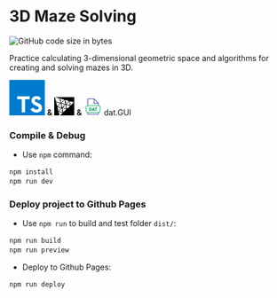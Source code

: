 # 3D Maze Solving

![GitHub code size in bytes](https://img.shields.io/github/languages/code-size/Viet281101/MazeSolver3D)

Practice calculating 3-dimensional geometric space and algorithms for creating and solving mazes in 3D.

[![alt text](public/typescript.svg)](https://www.typescriptlang.org/) **&** [![alt text](public/threejs.png)](https://github.com/mrdoob/three.js) **&** [![alt text](public/dat.png)](https://github.com/dataarts/dat.gui) dat.GUI

### Compile & Debug

- Use `npm` command:

```bash
npm install
npm run dev
```

### Deploy project to Github Pages

- Use `npm run` to build and test folder `dist/`:
```bash
npm run build
npm run preview
```

- Deploy to Github Pages:
```bash
npm run deploy
```

